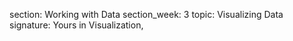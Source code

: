 section: Working with Data
section_week: 3
topic: Visualizing Data
signature: Yours in Visualization,
